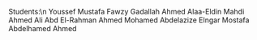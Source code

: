 Students:\n
  Youssef Mustafa Fawzy Gadallah
  Ahmed Alaa-Eldin Mahdi
  Ahmed Ali Abd El-Rahman
  Ahmed Mohamed Abdelazize Elngar
  Mostafa Abdelhamed Ahmed
